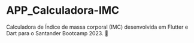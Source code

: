 # APP_Calculadora-IMC
Calculadora de Índice de massa corporal (IMC) desenvolvida em Flutter e Dart para o Santander Bootcamp 2023. 📘
